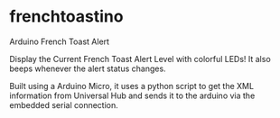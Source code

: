 # frenchtoastino
Arduino French Toast Alert

Display the Current French Toast Alert Level with colorful LEDs!  It also beeps whenever the alert status changes.

Built using a Arduino Micro, it uses a python script to get the XML information from Universal Hub and sends it to the arduino via the embedded serial connection.
